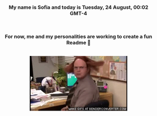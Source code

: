 


<div align="center">
<h3 >My name is Sofia and today is Tuesday, 24 August, 00:02 GMT-4</h3><br>
<h3 >For now, me and my personalities are working to create a fun Readme 👋
</h3><br>
<img src='img/dwight.gif' alt='working...'/>
</div>
